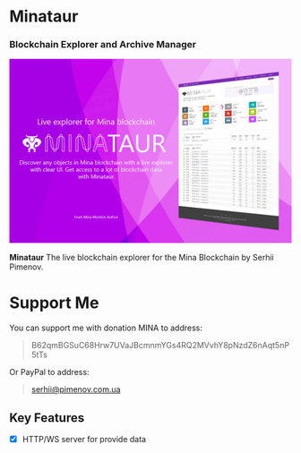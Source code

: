 # Minataur 
### Blockchain Explorer and Archive Manager

<p align="center">
<img src="minataur-banner.jpg"/>
</p>

**Minataur** The live blockchain explorer for the Mina Blockchain by Serhii Pimenov.


# Support Me
You can support me with donation MINA to address:
> B62qmBGSuC68Hrw7UVaJBcmnmYGs4RQ2MVvhY8pNzdZ6nAqt5nP5tTs

Or PayPal to address:
> serhii@pimenov.com.ua

## Key Features
+ [x] HTTP/WS server for provide data
